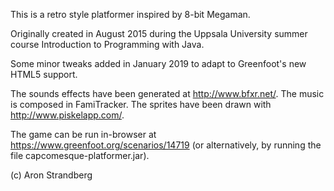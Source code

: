 This is a retro style platformer inspired by 8-bit Megaman.

Originally created in August 2015 during the Uppsala University summer course Introduction to Programming with Java.

Some minor tweaks added in January 2019 to adapt to Greenfoot's new HTML5 support.

The sounds effects have been generated at http://www.bfxr.net/.
The music is composed in FamiTracker.
The sprites have been drawn with http://www.piskelapp.com/.

The game can be run in-browser at https://www.greenfoot.org/scenarios/14719 (or alternatively, by running the file capcomesque-platformer.jar).



(c) Aron Strandberg
